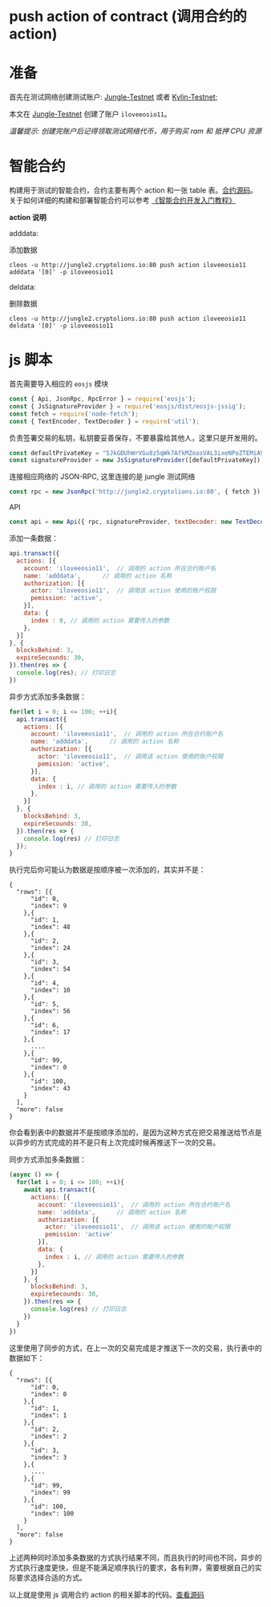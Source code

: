 # push action of contract (调用合约的 action)

# 准备

首先在测试网络创建测试账户: [Jungle-Testnet](https://monitor.jungletestnet.io/#home) 或者 [Kylin-Testnet](https://www.cryptokylin.io/);

本文在 [Jungle-Testnet](https://monitor.jungletestnet.io/#home) 创建了账户 `iloveeosio11`。

*温馨提示: 创建完账户后记得领取测试网络代币，用于购买 ram 和 抵押 CPU 资源*

# 智能合约

构建用于测试的智能合约，合约主要有两个 action 和一张 table 表。[合约源码](../src/contract/iloveeosio11.cpp)。
关于如何详细的构建和部署智能合约可以参考 [《智能合约开发入门教程》](https://github.com/meet-one/documentation/blob/master/docs/eosio-smart-contract-how-to-program.md)

**action 说明**

adddata:

添加数据

```
cleos -u http://jungle2.cryptolions.io:80 push action iloveeosio11 adddata '[0]' -p iloveeosio11
```

deldata:

删除数据

```
cleos -u http://jungle2.cryptolions.io:80 push action iloveeosio11 deldata '[0]' -p iloveeosio11
```

# js 脚本

首先需要导入相应的 `eosjs` 模块

```js
const { Api, JsonRpc, RpcError } = require('eosjs');
const { JsSignatureProvider } = require('eosjs/dist/eosjs-jssig');      // development only
const fetch = require('node-fetch');                                    // node only; not needed in browsers
const { TextEncoder, TextDecoder } = require('util');                   // node only; native TextEncoder/Decoder
```

负责签署交易的私钥，私钥要妥善保存，不要暴露给其他人，这里只是开发用的。

```js
const defaultPrivateKey = "5JkGDUhWrVGu8z5qWk7AfkMZoasVAL3ixeNPoZTEMiA9LZkna6S";
const signatureProvider = new JsSignatureProvider([defaultPrivateKey]);
```

连接相应网络的 JSON-RPC, 这里连接的是 jungle 测试网络

```js
const rpc = new JsonRpc('http://jungle2.cryptolions.io:80', { fetch })
```

API

```js
const api = new Api({ rpc, signatureProvider, textDecoder: new TextDecoder(), textEncoder: new TextEncoder() });
```

添加一条数据：

```js
api.transact({
  actions: [{
    account: 'iloveeosio11',  // 调用的 action 所在合约账户名
    name: 'adddata',      // 调用的 action 名称
    authorization: [{
      actor: 'iloveeosio11',  // 调用该 action 使用的账户权限
      pemission: 'active',
    }],
    data: {
      index : 0, // 调用的 action 需要传入的参数
    }, 
  }]
}, {
  blocksBehind: 3,
  expireSecounds: 30,
}).then(res => {
  console.log(res); // 打印日志
})
```

异步方式添加多条数据：

```js
for(let i = 0; i <= 100; ++i){
  api.transact({
    actions: [{
      account: 'iloveeosio11',  // 调用的 action 所在合约账户名
      name: 'adddata',      // 调用的 action 名称
      authorization: [{
        actor: 'iloveeosio11',  // 调用该 action 使用的账户权限
        pemission: 'active',
      }],
      data: {
        index : i, // 调用的 action 需要传入的参数
      }, 
    }]
  }, {
    blocksBehind: 3,
    expireSecounds: 30,
  }).then(res => {
    console.log(res) // 打印日志
  });
}
```
执行完后你可能认为数据是按顺序被一次添加的，其实并不是：

```
{
  "rows": [{
      "id": 0,
      "index": 9
    },{
      "id": 1,
      "index": 48
    },{
      "id": 2,
      "index": 24
    },{
      "id": 3,
      "index": 54
    },{
      "id": 4,
      "index": 10
    },{
      "id": 5,
      "index": 56
    },{
      "id": 6,
      "index": 17
    },{
      ....
    },{
      "id": 99,
      "index": 0
    },{
      "id": 100,
      "index": 43
    }
  ],
  "more": false
}
```
你会看到表中的数据并不是按顺序添加的，是因为这种方式在把交易推送给节点是以异步的方式完成的并不是只有上次完成时候再推送下一次的交易。

同步方式添加多条数据：

```js
(async () => {
  for(let i = 0; i <= 100; ++i){
    await api.transact({
      actions: [{
        account: 'iloveeosio11',  // 调用的 action 所在合约账户名
        name: 'adddata',      // 调用的 action 名称
        authorization: [{
          actor: 'iloveeosio11',  // 调用该 action 使用的账户权限
          pemission: 'active'
        }],
        data: {
          index : i, // 调用的 action 需要传入的参数
        }, 
      }]
    }, {
      blocksBehind: 3,
      expireSecounds: 30,
    }).then(res => {
      console.log(res) // 打印日志
    })
  }
})
```
这里使用了同步的方式，在上一次的交易完成是才推送下一次的交易，执行表中的数据如下：

```
{
  "rows": [{
      "id": 0,
      "index": 0
    },{
      "id": 1,
      "index": 1
    },{
      "id": 2,
      "index": 2
    },{
      "id": 3,
      "index": 3
    },{
      ....
    },{
      "id": 99,
      "index": 99
    },{
      "id": 100,
      "index": 100
    }
  ],
  "more": false
}
```

上述两种同时添加多条数据的方式执行结果不同，而且执行的时间也不同，异步的方式执行速度更快，但是不能满足顺序执行的要求，各有利弊，需要根据自己的实际要求选择合适的方式。

以上就是使用 js 调用合约 action 的相关脚本的代码。[查看源码](../)